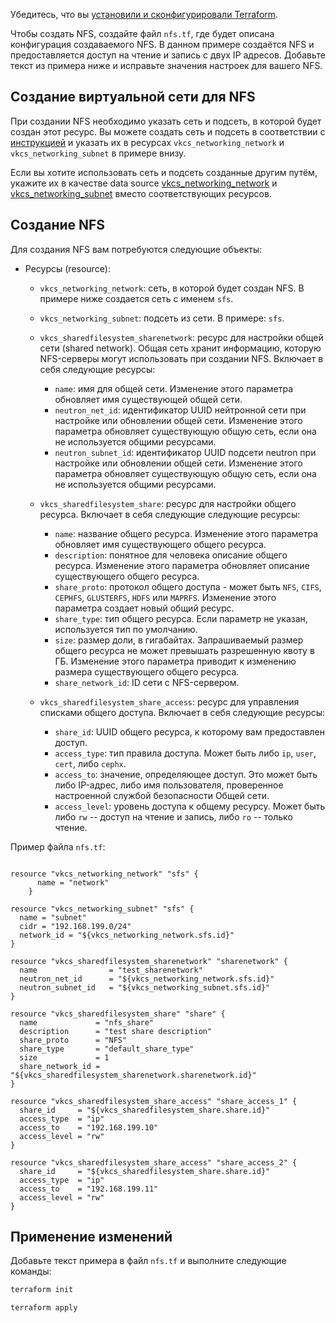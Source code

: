 <warn>

Убедитесь, что вы [установили и сконфигурировали Terraform](../../../quick-start).

</warn>

Чтобы создать NFS, создайте файл `nfs.tf`, где будет описана конфигурация создаваемого NFS. В данном примере создаётся NFS и предоставляется доступ на чтение и запись с двух IP адресов. Добавьте текст из примера ниже и исправьте значения настроек для вашего NFS.

## Создание виртуальной сети для NFS

При создании NFS необходимо указать сеть и подсеть, в которой будет создан этот ресурс. Вы можете создать сеть и подсеть в соответствии с [инструкцией](../create) и указать их в ресурсах `vkcs_networking_network` и `vkcs_networking_subnet` в примере внизу.

Если вы хотите использовать сеть и подсеть созданные другим путём, укажите их в качестве data source [vkcs_networking_network](https://github.com/vk-cs/terraform-provider-vkcs/blob/master/docs/data-sources/networking_network.md) и [vkcs_networking_subnet](https://github.com/vk-cs/terraform-provider-vkcs/blob/master/docs/data-sources/networking_subnet.md) вместо соответствующих ресурсов.

## Создание NFS

Для создания NFS вам потребуются следующие объекты:

- Ресурсы (resource):

  - `vkcs_networking_network`: сеть, в которой будет создан NFS. В примере ниже создается сеть с именем `sfs`.
  - `vkcs_networking_subnet`: подсеть из сети. В примере: `sfs`.
  - `vkcs_sharedfilesystem_sharenetwork`: ресурс для настройки общей сети (shared network). Общая сеть хранит информацию, которую NFS-серверы могут использовать при создании NFS. Включает в себя следующие ресурсы:

    - `name`: имя для общей сети. Изменение этого параметра обновляет имя существующей общей сети.
    - `neutron_net_id`: идентификатор UUID нейтронной сети при настройке или обновлении общей сети. Изменение этого параметра обновляет существующую общую сеть, если она не используется общими ресурсами.
    - `neutron_subnet_id`: идентификатор UUID подсети neutron при настройке или обновлении общей сети. Изменение этого параметра обновляет существующую общую сеть, если она не используется общими ресурсами.

  - `vkcs_sharedfilesystem_share`: ресурс для настройки общего ресурса. Включает в себя следующие следующие ресурсы:

    - `name`: название общего ресурса. Изменение этого параметра обновляет имя существующего общего ресурса.
    - `description`: понятное для человека описание общего ресурса. Изменение этого параметра обновляет описание существующего общего ресурса.
    - `share_proto`: протокол общего доступа - может быть `NFS`, `CIFS`, `CEPHFS`, `GLUSTERFS`, `HDFS` или `MAPRFS`. Изменение этого параметра создает новый общий ресурс.
    - `share_type`: тип общего ресурса. Если параметр не указан, используется тип по умолчанию.
    - `size`: размер доли, в гигабайтах. Запрашиваемый размер общего ресурса не может превышать разрешенную квоту в ГБ. Изменение этого параметра приводит к изменению размера существующего общего ресурса.
    - `share_network_id`: ID сети с NFS-сервером.

  - `vkcs_sharedfilesystem_share_access`: ресурс для управления списками общего доступа. Включает в себя следующие ресурсы:

    - `share_id`: UUID общего ресурса, к которому вам предоставлен доступ.
    - `access_type`: тип правила доступа. Может быть либо `ip`, `user`, `cert`, либо `cephx`.
    - `access_to`: значение, определяющее доступ. Это может быть либо IP-адрес, либо имя пользователя, проверенное настроенной службой безопасности Общей сети.
    - `access_level`: уровень доступа к общему ресурсу. Может быть либо `rw` -- доступ на чтение и запись, либо `ro` -- только чтение.

Пример файла `nfs.tf`:

```hcl

resource "vkcs_networking_network" "sfs" {
      name = "network"
    }

resource "vkcs_networking_subnet" "sfs" {
  name = "subnet"
  cidr = "192.168.199.0/24"
  network_id = "${vkcs_networking_network.sfs.id}"
}

resource "vkcs_sharedfilesystem_sharenetwork" "sharenetwork" {
  name                = "test_sharenetwork"
  neutron_net_id      = "${vkcs_networking_network.sfs.id}"
  neutron_subnet_id   = "${vkcs_networking_subnet.sfs.id}"
}

resource "vkcs_sharedfilesystem_share" "share" {
  name             = "nfs_share"
  description      = "test share description"
  share_proto      = "NFS"
  share_type       = "default_share_type"
  size             = 1
  share_network_id = "${vkcs_sharedfilesystem_sharenetwork.sharenetwork.id}"
}

resource "vkcs_sharedfilesystem_share_access" "share_access_1" {
  share_id     = "${vkcs_sharedfilesystem_share.share.id}"
  access_type  = "ip"
  access_to    = "192.168.199.10"
  access_level = "rw"
}

resource "vkcs_sharedfilesystem_share_access" "share_access_2" {
  share_id     = "${vkcs_sharedfilesystem_share.share.id}"
  access_type  = "ip"
  access_to    = "192.168.199.11"
  access_level = "rw"
}
```

## Применение изменений

Добавьте текст примера в файл `nfs.tf` и выполните следующие команды:

```bash
terraform init
```
```bash
terraform apply
```
